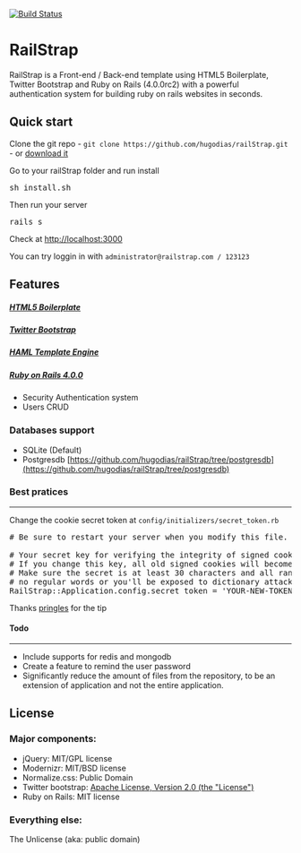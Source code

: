 [![Build Status](https://api.travis-ci.org/hugodias/railStrap.png)](https://travis-ci.org/hugodias/railStrap)

# RailStrap

RailStrap is a Front-end / Back-end template using HTML5 Boilerplate, Twitter Bootstrap and Ruby on Rails (4.0.0rc2) with a powerful authentication system for building ruby on rails websites in seconds.

## Quick start

Clone the git repo - `git clone https://github.com/hugodias/railStrap.git` - or [download it](https://github.com/hugodias/railStrap/zipball/master)

Go to your railStrap folder and run install
<pre>
sh install.sh
</pre>

Then run your server
<pre>
rails s
</pre>

Check at [http://localhost:3000](http://localhost:3000)

You can try loggin in with `administrator@railstrap.com / 123123`

## Features

##### [HTML5 Boilerplate](https://github.com/h5bp/html5-boilerplate/)

##### [Twitter Bootstrap](http://twitter.github.com/bootstrap/index.html)

##### [HAML Template Engine](http://haml.info/)

##### [Ruby on Rails 4.0.0](http://rubyonrails.org/)
* Security Authentication system
* Users CRUD


### Databases support

* SQLite (Default)
* Postgresdb [https://github.com/hugodias/railStrap/tree/postgresdb](https://github.com/hugodias/railStrap/tree/postgresdb)


### Best pratices
---
Change the cookie secret token at
`config/initializers/secret_token.rb`
<pre>
# Be sure to restart your server when you modify this file.

# Your secret key for verifying the integrity of signed cookies.
# If you change this key, all old signed cookies will become invalid!
# Make sure the secret is at least 30 characters and all random,
# no regular words or you'll be exposed to dictionary attacks.
RailStrap::Application.config.secret_token = 'YOUR-NEW-TOKEN-HERE'
</pre>

Thanks [pringles](http://news.ycombinator.com/user?id=pringles) for the tip


#### Todo
---

* Include supports for redis and mongodb
* Create a feature to remind the user password
* Significantly reduce the amount of files from the repository, to be an extension of application and not the entire application.

## License

### Major components:

* jQuery: MIT/GPL license
* Modernizr: MIT/BSD license
* Normalize.css: Public Domain
* Twitter bootstrap: [Apache License, Version 2.0 (the "License")](http://www.apache.org/licenses/LICENSE-2.0)
* Ruby on Rails: MIT license

### Everything else:

The Unlicense (aka: public domain)
